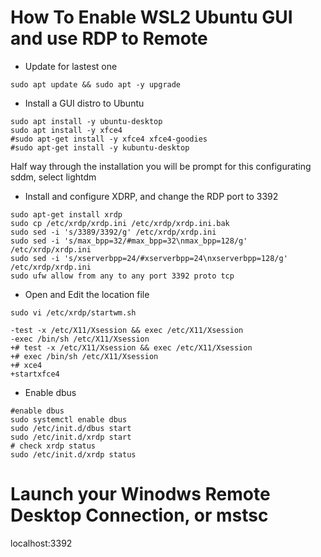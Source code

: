 # How To Enable WSL2 Ubuntu GUI and use RDP to Remote

* Update for lastest one
```
sudo apt update && sudo apt -y upgrade
```

* Install a GUI distro to Ubuntu
```
sudo apt install -y ubuntu-desktop
sudo apt install -y xfce4
#sudo apt-get install -y xfce4 xfce4-goodies
#sudo apt-get install -y kubuntu-desktop
```
Half way through the installation you will be prompt for this configurating sddm, select lightdm

* Install and configure XDRP, and change the RDP port to 3392
```
sudo apt-get install xrdp
sudo cp /etc/xrdp/xrdp.ini /etc/xrdp/xrdp.ini.bak
sudo sed -i 's/3389/3392/g' /etc/xrdp/xrdp.ini
sudo sed -i 's/max_bpp=32/#max_bpp=32\nmax_bpp=128/g' /etc/xrdp/xrdp.ini
sudo sed -i 's/xserverbpp=24/#xserverbpp=24\nxserverbpp=128/g' /etc/xrdp/xrdp.ini
sudo ufw allow from any to any port 3392 proto tcp
```

* Open and Edit the location file
```
sudo vi /etc/xrdp/startwm.sh

-test -x /etc/X11/Xsession && exec /etc/X11/Xsession
-exec /bin/sh /etc/X11/Xsession
+# test -x /etc/X11/Xsession && exec /etc/X11/Xsession
+# exec /bin/sh /etc/X11/Xsession
+# xce4
+startxfce4
```
  

*  Enable dbus
```
#enable dbus
sudo systemctl enable dbus
sudo /etc/init.d/dbus start
sudo /etc/init.d/xrdp start
# check xrdp status
sudo /etc/init.d/xrdp status
```

# Launch your Winodws Remote Desktop Connection, or mstsc
localhost:3392
